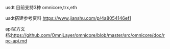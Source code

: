 usdt 目前支持3种
omnicore,trx,eth

usdt搭建参考资料
https://www.jianshu.com/p/4a8054146ef1



api官方文档:https://github.com/OmniLayer/omnicore/blob/master/src/omnicore/doc/rpc-api.md
